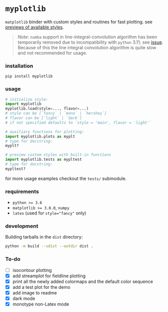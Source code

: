 # `myplotlib`

`matplotlib` binder with custom styles and routines for fast plotting. see [previews of available styles](https://github.com/haykh/myplotlib/tree/master/previews#readme).

> _Note_: `numba` support in line-integral-convolution algorithm has been temporarily removed due to incompatibility with `python` 3.11; see [issue](https://github.com/numba/numba/issues/8304). Because of this the line integral convolution algorithm is quite slow and not recommended for usage.

### installation

```shell
pip install myplotlib
```

### usage

```python
# initialize style:
import myplotlib
myplotlib.load(style=..., flavor=...)
# style can be [`fancy` | `mono` | `hershey`]
# flavor can be [`light` | `dark`]
# if not specified defaults to `style = 'main', flavor = 'light'`

# auxiliary functions for plotting:
import myplotlib.plots as myplt
# type for docstring:
myplt?

# preview custom styles with built-in functions
import myplotlib.tests as mypltest
# type for docstring:
mypltest?
```

for more usage examples checkout the `tests/` submodule.

### requirements

* `python >= 3.6`
* `matplotlib >= 3.0.0`, `numpy`
* `latex` (used for `style="fancy"` only)

### development

Building tarballs in the `dist` directory:

```sh
python -m build --sdist --outdir dist .
```

### To-do

- [ ] isocontour plotting
- [x] add streamplot for fieldline plotting
- [x] print all the newly added colormaps and the default color sequence
- [x] add a test plot for the demo
- [x] add image to readme
- [x] dark mode
- [x] monotype non-Latex mode
